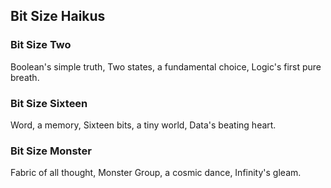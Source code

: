 ## Bit Size Haikus

### Bit Size Two
Boolean's simple truth,
Two states, a fundamental choice,
Logic's first pure breath.

### Bit Size Sixteen
Word, a memory,
Sixteen bits, a tiny world,
Data's beating heart.

### Bit Size Monster
Fabric of all thought,
Monster Group, a cosmic dance,
Infinity's gleam.
